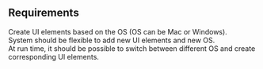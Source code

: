 ## Requirements

Create UI elements based on the OS (OS can be Mac or Windows). </br>
System should be flexible to add new UI elements and new OS. </br>
At run time, it should be possible to switch between different OS and create corresponding UI elements. </br>

